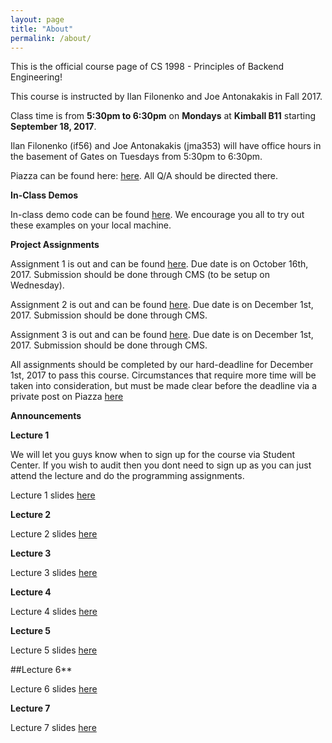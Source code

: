 ```yaml
---
layout: page
title: "About"
permalink: /about/
---
```


This is the official course page of CS 1998 - Principles of Backend Engineering!

This course is instructed by Ilan Filonenko and Joe Antonakakis in Fall 2017.

Class time is from **5:30pm to 6:30pm** on **Mondays** at **Kimball B11** starting **September 18, 2017**.

Ilan Filonenko (if56) and Joe Antonakakis (jma353) will have office hours in the basement of Gates on Tuesdays from 5:30pm to 6:30pm.

Piazza can be found here: [here](https://piazza.com/class/j802rzmnm2p4o4?cid=1). All Q/A should be directed there.

**In-Class Demos**

In-class demo code can be found [here](https://github.com/Cornell-PoBE/demos).  We encourage you all to try out these examples on your local machine.

**Project Assignments**

Assignment 1 is out and can be found [here](https://github.com/Cornell-PoBE/A1). Due date is on October 16th, 2017. Submission should be done through CMS (to be setup on Wednesday).

Assignment 2 is out and can be found [here](https://github.com/Cornell-PoBE/A2). Due date is on December 1st, 2017. Submission should be done through CMS.

Assignment 3 is out and can be found [here](https://github.com/Cornell-PoBE/A3). Due date is on December 1st, 2017. Submission should be done through CMS.

All assignments should be completed by our hard-deadline for December 1st, 2017 to pass this course. Circumstances that require more time will be taken into consideration, but must be made clear before the deadline via a private post on Piazza [here](https://piazza.com/class/j802rzmnm2p4o4?cid=1)

**Announcements**

**Lecture 1**

We will let you guys know when to sign up for the course via Student Center. If you wish to audit then you dont need to sign up as you can just attend the lecture and do the programming assignments.

Lecture 1 slides [here](https://docs.google.com/presentation/d/e/2PACX-1vSlSTeSV_qWQWF_9pXI4t5028GqAJAes5eD5M6nUew2NF8ldl4XUlemS0p-osbXDFzN3tF4EBuPaM-I/pub?start=false&loop=false&delayms=3000&slide=id.g238d43cf52_0_4)

**Lecture 2**

Lecture 2 slides [here](https://docs.google.com/presentation/d/1AKqaddYDXF8_bDtkvsfJlN9Ny_0JK4W_NvQkG-1cyZU/edit?usp=sharing)

**Lecture 3**

Lecture 3 slides [here](https://docs.google.com/presentation/d/1L75_imiUMpPn2Q-BC_F-uqaxXhxX_vX4n_4AdwWnFTA/edit?usp=sharing)

**Lecture 4**

Lecture 4 slides [here](https://docs.google.com/presentation/d/e/2PACX-1vQbuCoZ63orlZDWvKiAQRwOd8VV-CRli9toPR8mfmKsAJl3mWv6nktnTvthINEGuJ--TtmYpNxJ6Zmt/pub)

**Lecture 5**

Lecture 5 slides [here](https://docs.google.com/presentation/d/e/2PACX-1vQUUC1mbbLCjTOXHrU04ziBHXZUN5GTNkQF8wqYqJ06_Lf9bHYgLwS5OGhdpwIRSsbcvYkboaszEGp8/pub)

##Lecture 6**

Lecture 6 slides [here](https://docs.google.com/presentation/d/e/2PACX-1vSMsyFaABb7QYZI5I6RGqCXpJMYWTXf-mLfv-X2vmaZAWOWGqA0cap7htr_ThXKGMe_W-wjILbAHajR/pub?slide=id.p)

**Lecture 7**

Lecture 7 slides [here](https://docs.google.com/presentation/d/e/2PACX-1vQCs2wUJSBogJ2eiZ9N9X9t4A70oMU1auz9vQGAhg5JurlIQv4M5xBGHcSpmVCol1e9dsQbbnvohy78/pub?slide=id.g29a2df222b_0_109)
